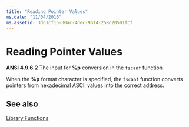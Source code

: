```yaml
---
title: "Reading Pointer Values"
ms.date: "11/04/2016"
ms.assetid: 3dd1cf15-30ac-4dec-9b14-258d20501fcf
---
```

# Reading Pointer Values

**ANSI 4.9.6.2** The input for **%p** conversion in the `fscanf` function

When the **%p** format character is specified, the `fscanf` function converts pointers from hexadecimal ASCII values into the correct address.

## See also

[Library Functions](../c-language/library-functions.md)
